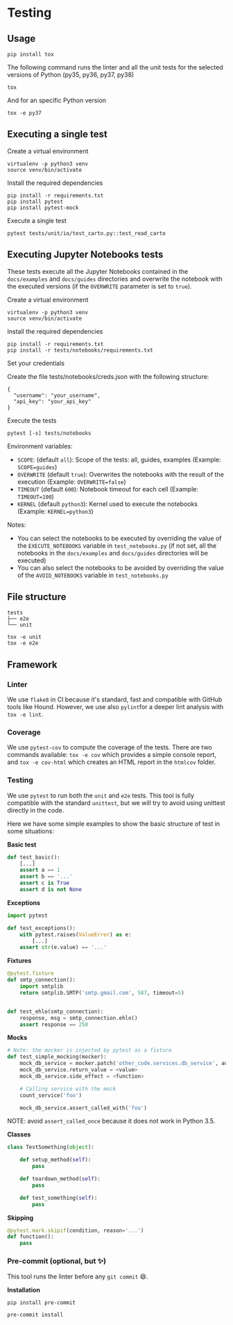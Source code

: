 # Testing

## Usage

```
pip install tox
```

The following command runs the linter and all the unit tests for the selected versions of Python (py35, py36, py37, py38)

```
tox
```

And for an specific Python version

```
tox -e py37
```

## Executing a single test

Create a virtual environment

```
virtualenv -p python3 venv
source venv/bin/activate
```

Install the required dependencies

```
pip install -r requirements.txt
pip install pytest
pip install pytest-mock
```

Execute a single test

```
pytest tests/unit/io/test_carto.py::test_read_carto
```

## Executing Jupyter Notebooks tests

These tests execute all the Jupyter Notebooks contained in the `docs/examples` and `docs/guides` directories and overwrite the notebook with the executed versions (if the `OVERWRITE` parameter is set to `true`).

Create a virtual environment

```
virtualenv -p python3 venv
source venv/bin/activate
```

Install the required dependencies

```
pip install -r requirements.txt
pip install -r tests/notebooks/requirements.txt
```

Set your credentials

Create the file tests/notebooks/creds.json with the following structure:

```
{
  "username": "your_username",
  "api_key": "your_api_key"
}
```

Execute the tests

```
pytest [-s] tests/notebooks
```

Environment variables:
 - `SCOPE`: (default `all`): Scope of the tests: all, guides, examples (Example: `SCOPE=guides`)
 - `OVERWRITE` (default `true`): Overwrites the notebooks with the result of the execution (Example: `OVERWRITE=false`)
 - `TIMEOUT` (default `600`): Notebook timeout for each cell (Example: `TIMEOUT=100`)
 - `KERNEL` (default `python3`): Kernel used to execute the notebooks (Example: `KERNEL=python3`)

Notes:
 - You can select the notebooks to be executed by overriding the value of the `EXECUTE_NOTEBOOKS` variable in `test_notebooks.py` (if not set, all the notebooks in the `docs/examples` and `docs/guides` directories will be executed)
 - You can also select the notebooks to be avoided by overriding the value of the `AVOID_NOTEBOOKS` variable in `test_notebooks.py`

## File structure

```
tests
├── e2e
└── unit
```

```
tox -e unit
tox -e e2e
```

## Framework

### Linter

We use `flake8` in CI because it's standard, fast and compatible with GitHub tools like Hound. However, we use also `pylint`for a deeper lint analysis with `tox -e lint`.

### Coverage

We use `pytest-cov` to compute the coverage of the tests. There are two commands available: `tox -e cov` which provides a simple console report, and `tox -e cov-html` which creates an HTML report in the `htmlcov` folder.

### Testing

We use `pytest` to run both the `unit` and `e2e` tests. This tool is fully compatible with the standard `unittest`, but we will try to avoid using unittest directly in the code.

Here we have some simple examples to show the basic structure of test in some situations:

**Basic test**

```py
def test_basic():
    [...]
    assert a == 1
    assert b == '...'
    assert c is True
    assert d is not None
```

**Exceptions**

```py
import pytest

def test_exceptions():
    with pytest.raises(ValueError) as e:
        [...]
    assert str(e.value) == '...'
```

**Fixtures**

```py
@pytest.fixture
def smtp_connection():
    import smtplib
    return smtplib.SMTP('smtp.gmail.com', 587, timeout=5)


def test_ehlo(smtp_connection):
    response, msg = smtp_connection.ehlo()
    assert response == 250
```

**Mocks**

```py
# Note: the mocker is injected by pytest as a fixture
def test_simple_mocking(mocker):
    mock_db_service = mocker.patch('other_code.services.db_service', autospec=True)
    mock_db_service.return_value = <value>
    mock_db_service.side_effect = <function>

    # Calling service with the mock
    count_service('foo')

    mock_db_service.assert_called_with('foo')
```

NOTE: avoid `assert_called_once` because it does not work in Python 3.5.

**Classes**

```py
class TestSomething(object):

    def setup_method(self):
        pass

    def teardown_method(self):
        pass

    def test_something(self):
        pass
```

**Skipping**

```py
@pytest.mark.skipif(condition, reason='...')
def function():
    pass
```

### Pre-commit (optional, but :sparkles:)

This tool runs the linter before any `git commit` :smile:.

**Installation**

```
pip install pre-commit
```

```
pre-commit install
```
